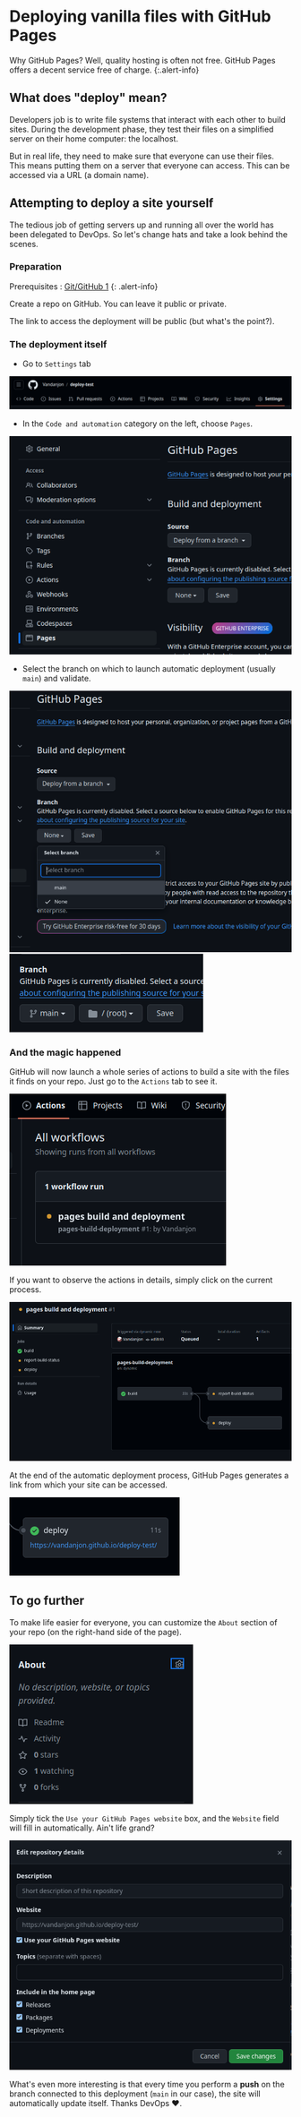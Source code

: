 # Deploying vanilla files with GitHub Pages

Why GitHub Pages? Well, quality hosting is often not free. GitHub Pages offers a decent service free of charge.
{:.alert-info}

## What does "deploy" mean?

Developers job is to write file systems that interact with each other to build sites.
During the development phase, they test their files on a simplified server on their home computer: the localhost.

But in real life, they need to make sure that everyone can use their files. This means putting them on a server that everyone can access. This can be accessed via a URL (a domain name).

## Attempting to deploy a site yourself

The tedious job of getting servers up and running all over the world has been delegated to DevOps. So let's change hats and take a look behind the scenes.

### Preparation

Prerequisites : [Git/GitHub 1](https://odyssey.wildcodeschool.com/quests/2133)
{: .alert-info}

Create a repo on GitHub. You can leave it public or private.

The link to access the deployment will be public (but what's the point?).

### The deployment itself

- Go to `Settings` tab

![](./images/gh_settings.png)

- In the `Code and automation` category on the left, choose `Pages`.

![](./images/gh_pages_01.png)

- Select the branch on which to launch automatic deployment (usually `main`) and validate.

![](./images/gh_pages_02.png)
![](./images/gh_pages_03.png)

### And the magic happened

GitHub will now launch a whole series of actions to build a site with the files it finds on your repo. Just go to the `Actions` tab to see it.

![](./images/gh_actions_01.png)

If you want to observe the actions in details, simply click on the current process.

![](./images/gh_actions_02.png)

At the end of the automatic deployment process, GitHub Pages generates a link from which your site can be accessed.

![](./images/gh_actions_03.png)

## To go further

To make life easier for everyone, you can customize the `About` section of your repo (on the right-hand side of the page).

![](./images/gh_code_01.png)

Simply tick the `Use your GitHub Pages website` box, and the `Website` field will fill in automatically. Ain't life grand?

![](./images/gh_code_02.png)

What's even more interesting is that every time you perform a **push** on the branch connected to this deployment (`main` in our case), the site will automatically update itself. Thanks DevOps ❤️.

